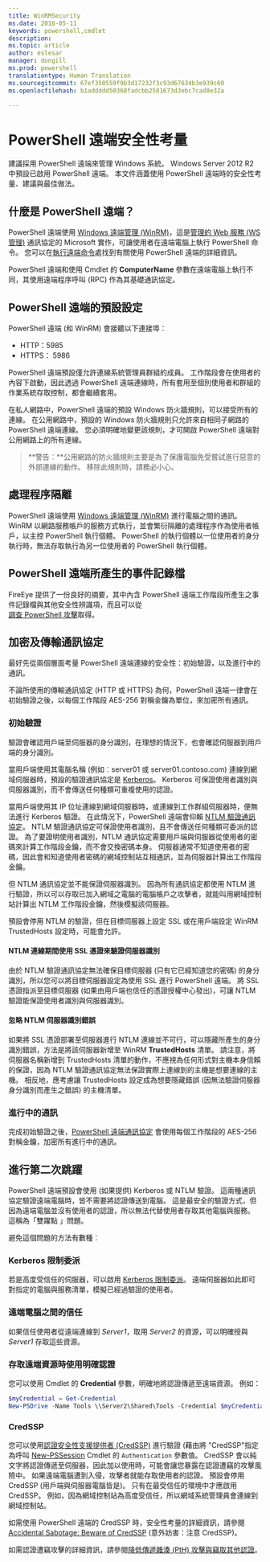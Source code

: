 ```yaml
---
title: WinRMSecurity
ms.date: 2016-05-11
keywords: powershell,cmdlet
description: 
ms.topic: article
author: eslesar
manager: dongill
ms.prod: powershell
translationtype: Human Translation
ms.sourcegitcommit: 67ef350559f9b3d17232f3c93d67634b3e939c60
ms.openlocfilehash: b1addddd50368fadcbb2581673d3ebc7cad8e32a

---
```


# PowerShell 遠端安全性考量

建議採用 PowerShell 遠端來管理 Windows 系統。 Windows Server 2012 R2 中預設已啟用 PowerShell 遠端。 本文件涵蓋使用 PowerShell 遠端時的安全性考量、建議與最佳做法。

## 什麼是 PowerShell 遠端？

PowerShell 遠端使用 [Windows 遠端管理 (WinRM)](https://msdn.microsoft.com/en-us/library/windows/desktop/aa384426.aspx)，這是[管理的 Web 服務 (WS 管理)](http://www.dmtf.org/sites/default/files/standards/documents/DSP0226_1.2.0.pdf) 通訊協定的 Microsoft 實作，可讓使用者在遠端電腦上執行 PowerShell 命令。 您可以在[執行遠端命令](https://technet.microsoft.com/en-us/library/dd819505.aspx)處找到有關使用 PowerShell 遠端的詳細資訊。

PowerShell 遠端和使用 Cmdlet 的 **ComputerName** 參數在遠端電腦上執行不同，其使用遠端程序呼叫 (RPC) 作為其基礎通訊協定。

##  PowerShell 遠端的預設設定

PowerShell 遠端 (和 WinRM) 會接聽以下連接埠︰

- HTTP：5985
- HTTPS： 5986

PowerShell 遠端預設僅允許連線系統管理員群組的成員。 工作階段會在使用者的內容下啟動，因此透過 PowerShell 遠端連線時，所有套用至個別使用者和群組的作業系統存取控制，都會繼續套用。

在私人網路中，PowerShell 遠端的預設 Windows 防火牆規則，可以接受所有的連線。 在公用網路中，預設的 Windows 防火牆規則只允許來自相同子網路的 PowerShell 遠端連線。 您必須明確地變更該規則，才可開啟 PowerShell 遠端對公用網路上的所有連線。

>**警告︰**公用網路的防火牆規則主要是為了保護電腦免受嘗試進行惡意的外部連線的動作。 移除此規則時，請務必小心。

## 處理程序隔離

PowerShell 遠端使用 [Windows 遠端管理 (WinRM)](https://msdn.microsoft.com/en-us/library/windows/desktop/aa384426) 進行電腦之間的通訊。 WinRM 以網路服務帳戶的服務方式執行，並會繁衍隔離的處理程序作為使用者帳戶，以主控 PowerShell 執行個體。 PowerShell 的執行個體以一位使用者的身分執行時，無法存取執行為另一位使用者的 PowerShell 執行個體。

## PowerShell 遠端所產生的事件記錄檔

FireEye 提供了一份良好的摘要，其中內含 PowerShell 遠端工作階段所產生之事件記錄檔與其他安全性辨識項，而且可以從  
[調查 PowerShell 攻擊](https://www.fireeye.com/content/dam/fireeye-www/global/en/solutions/pdfs/wp-lazanciyan-investigating-powershell-attacks.pdf)取得。

## 加密及傳輸通訊協定

最好先從兩個層面考量 PowerShell 遠端連線的安全性：初始驗證，以及進行中的通訊。 

不論所使用的傳輸通訊協定 (HTTP 或 HTTPS) 為何，PowerShell 遠端一律會在初始驗證之後，以每個工作階段 AES-256 對稱金鑰為單位，來加密所有通訊。
    
### 初始驗證

驗證會確認用戶端至伺服器的身分識別，在理想的情況下，也會確認伺服器到用戶端的身分識別。
    
當用戶端使用其電腦名稱 (例如︰server01 或 server01.contoso.com) 連線到網域伺服器時，預設的驗證通訊協定是 [Kerberos](https://msdn.microsoft.com/en-us/library/windows/desktop/aa378747.aspx)。
Kerberos 可保證使用者識別與伺服器識別，而不會傳送任何種類可重複使用的認證。

當用戶端使用其 IP 位址連線到網域伺服器時，或連線到工作群組伺服器時，便無法進行 Kerberos 驗證。 在此情況下，PowerShell 遠端會仰賴 [NTLM 驗證通訊協定](https://msdn.microsoft.com/en-us/library/windows/desktop/aa378749.aspx)。 NTLM 驗證通訊協定可保證使用者識別，且不會傳送任何種類可委派的認證。 為了要證明使用者識別，NTLM 通訊協定需要用戶端與伺服器從使用者的密碼來計算工作階段金鑰，而不會交換密碼本身。 伺服器通常不知道使用者的密碼，因此會和知道使用者密碼的網域控制站互相通訊，並為伺服器計算出工作階段金鑰。 
      
但 NTLM 通訊協定並不能保證伺服器識別。 因為所有通訊協定都使用 NTLM 進行驗證，所以可以存取已加入網域之電腦的電腦帳戶之攻擊者，就能叫用網域控制站計算出 NTLM 工作階段金鑰，然後模擬該伺服器。

預設會停用 NTLM 的驗證，但在目標伺服器上設定 SSL 或在用戶端設定 WinRM TrustedHosts 設定時，可能會允許。
    
#### NTLM 連線期間使用 SSL 憑證來驗證伺服器識別

由於 NTLM 驗證通訊協定無法確保目標伺服器 (只有它已經知道您的密碼) 的身分識別，所以您可以將目標伺服器設定為使用 SSL 進行 PowerShell 遠端。 將 SSL 憑證指派至目標伺服器 (如果由用戶端也信任的憑證授權中心發出)，可讓 NTLM 驗證能保證使用者識別與伺服器識別。
    
#### 忽略 NTLM 伺服器識別錯誤
      
如果將 SSL 憑證部署至伺服器進行 NTLM 連線並不可行，可以隱藏所產生的身分識別錯誤，方法是將該伺服器新增至 WinRM **TrustedHosts** 清單。 請注意，將伺服器名稱新增到 TrustedHosts 清單的動作，不應視為任何形式對主機本身信賴的保證，因為 NTLM 驗證通訊協定無法保證實際上連線到的主機是想要連線的主機。
相反地，應考慮讓 TrustedHosts 設定成為想要隱藏錯誤 (因無法驗證伺服器身分識別而產生之錯誤) 的主機清單。
    
    
### 進行中的通訊

完成初始驗證之後，[PowerShell 遠端通訊協定](https://msdn.microsoft.com/en-us/library/dd357801.aspx) 會使用每個工作階段的 AES-256 對稱金鑰，加密所有進行中的通訊。  


## 進行第二次跳躍

PowerShell 遠端預設會使用 (如果提供) Kerberos 或 NTLM 驗證。 這兩種通訊協定驗證遠端電腦時，皆不需要將認證傳送到電腦。
這是最安全的驗證方式，但因為遠端電腦並沒有使用者的認證，所以無法代替使用者存取其他電腦與服務。 這稱為「雙躍點 」問題。

避免這個問題的方法有數種︰

### Kerberos 限制委派

若是高度受信任的伺服器，可以啟用 [Kerberos 限制委派](https://technet.microsoft.com/en-us/library/cc995228.aspx)。 遠端伺服器如此即可對指定的電腦與服務清單，模擬已經過驗證的使用者。

### 遠端電腦之間的信任

如果信任使用者從遠端連線到 *Server1*，取用 *Server2* 的資源，可以明確授與 *Server1* 存取這些資源。

### 存取遠端資源時使用明確認證

您可以使用 Cmdlet 的 **Credential** 參數，明確地將認證傳遞至遠端資源。 例如：

```powershell
$myCredential = Get-Credential
New-PSDrive -Name Tools \\Server2\Shared\Tools -Credential $myCredential 
```

### CredSSP

您可以使用[認證安全性支援提供者 (CredSSP)](https://msdn.microsoft.com/en-us/library/windows/desktop/bb931352.aspx) 進行驗證 (藉由將 "CredSSP"指定為呼叫 [New-PSSession](https://technet.microsoft.com/en-us/library/hh849717.aspx) Cmdlet 的 `Authentication` 參數值。 CredSSP 會以純文字將認證傳遞至伺服器，因此加以使用時，可能會讓您暴露在認證遭竊的攻擊風險中。 如果遠端電腦遭到入侵，攻擊者就能存取使用者的認證。 預設會停用 CredSSP (用戶端與伺服器電腦皆是)。 只有在最受信任的環境中才應啟用 CredSSP。 例如，因為網域控制站為高度受信任，所以網域系統管理員會連線到網域控制站。

如需使用 PowerShell 遠端的 CredSSP 時，安全性考量的詳細資訊，請參閱 [Accidental Sabotage: Beware of CredSSP](http://www.powershellmagazine.com/2014/03/06/accidental-sabotage-beware-of-credssp) (意外妨害：注意 CredSSP)。

如需認證遭竊攻擊的詳細資訊，請參閱[降低傳遞雜湊 (PtH) 攻擊與竊取其他認證](https://www.microsoft.com/en-us/download/details.aspx?id=36036)。











<!--HONumber=Aug16_HO3-->


